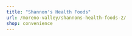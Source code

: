 ```yaml
---
title: "Shannon's Health Foods"
url: /moreno-valley/shannons-health-foods-2/
shop: convenience
---
```

